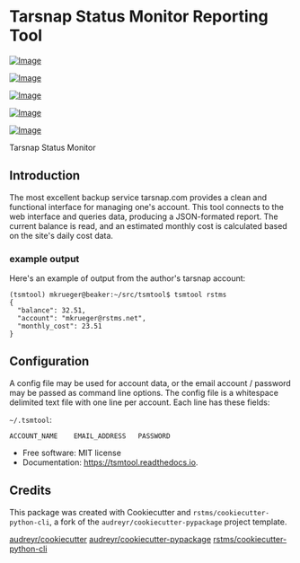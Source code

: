 # Tarsnap Status Monitor Reporting Tool


[![Image](https://img.shields.io/github/license/rstms/tsmtool)](https://raw.githubusercontent.com/rstms/tsmtool/master/LICENSE)

[![Image](https://img.shields.io/pypi/v/tsmtool.svg)](https://pypi.org/project/tsmtool/)

[![Image](https://circleci.com/gh/rstms/tsmtool/tree/master.svg?style=shield)](https://app.circleci.com/pipelines/github/rstms/tsmtool?branch=master&filter=all)

[![Image](https://readthedocs.org/projects/tsmtool/badge/?version=latest)](http://tsmtool.readthedocs.io/)

[![Image](https://pyup.io/repos/github/rstms/tsmtool/shield.svg)](https://pyup.io/account/repos/github/rstms/tsmtool/)

Tarsnap Status Monitor

## Introduction 
The most excellent backup service tarsnap.com provides a clean and functional interface for managing one's account.
This tool connects to the web interface and queries data, producing a JSON-formated report.  The current balance is
read, and an estimated monthly cost is calculated based on the site's daily cost data.

### example output
Here's an example of output from the author's tarsnap account:
```
(tsmtool) mkrueger@beaker:~/src/tsmtool$ tsmtool rstms
{
  "balance": 32.51,
  "account": "mkrueger@rstms.net",
  "monthly_cost": 23.51
}
```

## Configuration 
A config file may be used for account data, or the email account / password may be passed as command line options.
The config file is a whitespace delimited text file with one line per account.
Each line has these fields:

`~/.tsmtool`: 
```
ACCOUNT_NAME    EMAIL_ADDRESS   PASSWORD
```

* Free software: MIT license
* Documentation: https://tsmtool.readthedocs.io.



## Credits

This package was created with Cookiecutter and `rstms/cookiecutter-python-cli`, a fork of the `audreyr/cookiecutter-pypackage` project template.

[audreyr/cookiecutter](https://github.com/audreyr/cookiecutter)
[audreyr/cookiecutter-pypackage](https://github.com/audreyr/cookiecutter-pypackage)
[rstms/cookiecutter-python-cli](https://github.com/rstms/cookiecutter-python-cli)
